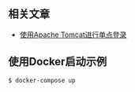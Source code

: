 ## 相关文章

+ [使用Apache Tomcat进行单点登录](../../docs/使用ApacheTomcat进行单点登录.md)

## 使用Docker启动示例

```shell
$ docker-compose up
```